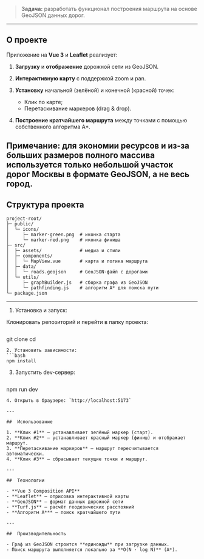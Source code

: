 > **Задача:** разработать функционал построения маршрута на основе GeoJSON данных дорог.

---

## О проекте

Приложение на **Vue 3** и **Leaflet** реализует:

1. **Загрузку** и **отображение** дорожной сети из GeoJSON.
2. **Интерактивную карту** с поддержкой zoom и pan.
3. **Установку** начальной (зелёной) и конечной (красной) точек:

   - Клик по карте;
   - Перетаскивание маркеров (drag & drop).

4. **Построение кратчайшего маршрута** между точками с помощью собственного алгоритма A\*.

## Примечание: для экономии ресурсов и из‑за больших размеров полного массива используется только небольшой участок дорог Москвы в формате GeoJSON, а не весь город.

## Структура проекта

```text
project-root/
├─ public/
│  └─ icons/
│     ├─ marker-green.png  # иконка старта
│     └─ marker-red.png    # иконка финиша
├─ src/
│  ├─ assets/              # медиа и стили
│  ├─ components/
│  │  └─ MapView.vue       # карта и логика маршрута
│  ├─ data/
│  │  └─ roads.geojson     # GeoJSON-файл с дорогами
│  └─ utils/
│     ├─ graphBuilder.js   # сборка графа из GeoJSON
│     └─ pathfinding.js    # алгоритм A* для поиска пути
└─ package.json
```

---

1. Установка и запуск:

Клонировать репозиторий и перейти в папку проекта:

```bash

```

git clone <repo-url>
cd <project-folder>

````
2. Установить зависимости:
```bash
npm install
````

3. Запустить dev-сервер:

   ```bash

   ```

npm run dev

```
4. Открыть в браузере: `http://localhost:5173`

---

##  Использование

1. **Клик #1** – устанавливает зелёный маркер (старт).
2. **Клик #2** – устанавливает красный маркер (финиш) и отображает маршрут.
3. **Перетаскивание маркеров** – маршрут пересчитывается автоматически.
4. **Клик #3** – сбрасывает текущие точки и маршрут.

---

##  Технологии

- **Vue 3 Composition API**
- **Leaflet** – отрисовка интерактивной карты
- **GeoJSON** – формат данных дорожной сети
- **Turf.js** – расчёт геодезических расстояний
- **Алгоритм A*** – поиск кратчайшего пути

---

##  Производительность

- Граф из GeoJSON строится **единожды** при загрузке данных.
- Поиск маршрута выполняется локально за **O(N · log N)** (A*).


```

